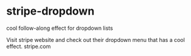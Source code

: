# stripe-dropdown
cool follow-along effect for dropdown lists

Visit stripe website and check out their dropdown menu that has a cool effect. stripe.com
